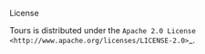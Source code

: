 License

Tours is distributed under the `Apache 2.0 License <http://www.apache.org/licenses/LICENSE-2.0>`_.
